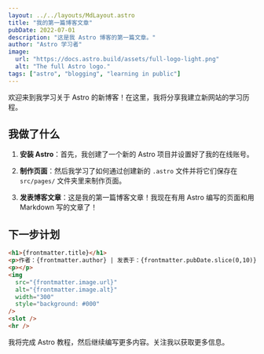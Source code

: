 ```yaml
---
layout: ../../layouts/MdLayout.astro
title: "我的第一篇博客文章"
pubDate: 2022-07-01
description: "这是我 Astro 博客的第一篇文章。"
author: "Astro 学习者"
image:
  url: "https://docs.astro.build/assets/full-logo-light.png"
  alt: "The full Astro logo."
tags: ["astro", "blogging", "learning in public"]
---
```


欢迎来到我学习关于 Astro 的新博客！在这里，我将分享我建立新网站的学习历程。

## 我做了什么

1.  **安装 Astro**：首先，我创建了一个新的 Astro 项目并设置好了我的在线账号。

2.  **制作页面**：然后我学习了如何通过创建新的 `.astro` 文件并将它们保存在 `src/pages/` 文件夹里来制作页面。

3.  **发表博客文章**：这是我的第一篇博客文章！我现在有用 Astro 编写的页面和用 Markdown 写的文章了！

## 下一步计划

```html
<h1>{frontmatter.title}</h1>
<p>作者：{frontmatter.author} | 发表于：{frontmatter.pubDate.slice(0,10)}</p>
<p></p>
<img
  src="{frontmatter.image.url}"
  alt="{frontmatter.image.alt}"
  width="300"
  style="background: #000"
/>
<slot />
<hr />
```

我将完成 Astro 教程，然后继续编写更多内容。关注我以获取更多信息。
